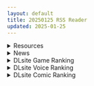 ```yaml
---
layout: default
title: 20250125 RSS Reader
updated: 2025-01-25
---
```


<details class='content-parent'>
<summary>
Resources
</summary>
<details class='content-child'>
<summary>
<span class='rss-title'> [整合]Dlsite近两月游戏排行榜前十名(截止2025.1.22)[百度网盘 OneDrive MEGA][12.4GB] </span> <a class='rss-link' href='https://gmgard.com/gm128475' target='_blank'>&nbsp;</a>
<div class='rss-published'> 🕛 20250124 12:50:31</div>
</summary>
<img src="https://static.gmgard.us/Images/upload/18546231030425098.jpg" /><br /><p>看了下有挺多资源站内也还没有www，希望这个合集能发出去吧</p>
</details>

</details>
<details class='content-parent'>
<summary>
News
</summary>

</details>
<details class='content-parent'>
<summary>
DLsite Game Ranking
</summary>
<details class='content-child'>
<summary>
<span class='rss-title'> 末日の中で彼女が堕落した [乳糖クエスト] </span> <a class='rss-link' href='https://www.dlsite.com/maniax/work/=/product_id/RJ01199397.html' target='_blank'>&nbsp;</a>
<div class='rss-published'> 🕛 20250125 13:14:23</div>
</summary>
<img src ="http://img.dlsite.jp/modpub/images2/work/doujin/RJ01200000/RJ01199397_img_main.jpg"/><br/>三倉市、静かな都市が突如ゾンビウイルスに襲われた。雷太と彼の妻、美惠はこの未知の災害に困っている。生き残るため、雷太はこれまで考えたことのない選択を迫られる……
</details>
<details class='content-child'>
<summary>
<span class='rss-title'> エロ検閲者(the censor) [Ntraholic] </span> <a class='rss-link' href='https://www.dlsite.com/maniax/work/=/product_id/RJ01117570.html' target='_blank'>&nbsp;</a>
<div class='rss-published'> 🕛 20250125 13:14:23</div>
</summary>
<img src ="http://img.dlsite.jp/modpub/images2/work/doujin/RJ01118000/RJ01117570_img_main.jpg"/><br/>良い検閲官になりたい!
</details>
<details class='content-child'>
<summary>
<span class='rss-title'> 夢魔世界の迷い人 [しもふみ屋] </span> <a class='rss-link' href='https://www.dlsite.com/maniax/work/=/product_id/RJ01292340.html' target='_blank'>&nbsp;</a>
<div class='rss-published'> 🕛 20250125 13:14:23</div>
</summary>
<img src ="http://img.dlsite.jp/modpub/images2/work/doujin/RJ01293000/RJ01292340_img_main.jpg"/><br/>えっちな夢魔たちにドットアニメで搾られる!おねショタ2D探索アクション
</details>
<details class='content-child'>
<summary>
<span class='rss-title'> NTR-可愛い生徒たち [HGGame] </span> <a class='rss-link' href='https://www.dlsite.com/maniax/work/=/product_id/RJ01322897.html' target='_blank'>&nbsp;</a>
<div class='rss-published'> 🕛 20250125 13:14:23</div>
</summary>
<img src ="http://img.dlsite.jp/modpub/images2/work/doujin/RJ01323000/RJ01322897_img_main.jpg"/><br/>他人の彼女、主婦、大学生を自分のものにできるシミュレーションゲーム!
</details>
<details class='content-child'>
<summary>
<span class='rss-title'> 淫乳神社:下品な巫女お姉さんの性欲処理道具になる [A86GJ3] </span> <a class='rss-link' href='https://www.dlsite.com/maniax/work/=/product_id/RJ01323215.html' target='_blank'>&nbsp;</a>
<div class='rss-published'> 🕛 20250125 13:14:23</div>
</summary>
<img src ="http://img.dlsite.jp/modpub/images2/work/doujin/RJ01324000/RJ01323215_img_main.jpg"/><br/>おねショタ系の逆レ○プアニメゲーム。本作の特徴は下品な生ハメ種搾りプレスアニメ、いつでもどこでも生中出し。全編を通して逆転なし。
</details>

</details>
<details class='content-parent'>
<summary>
DLsite Voice Ranking
</summary>
<details class='content-child'>
<summary>
<span class='rss-title'> 【陰沉色女】暗戀隔壁的頹廢女學生,沒想到搭話之後被邀上床了【中文音聲】 [Short-time Story 小點聲聆] </span> <a class='rss-link' href='https://www.dlsite.com/maniax/work/=/product_id/RJ01320000.html' target='_blank'>&nbsp;</a>
<div class='rss-published'> 🕛 20250125 13:14:25</div>
</summary>
<img src ="http://img.dlsite.jp/modpub/images2/work/doujin/RJ01320000/RJ01320000_img_main.jpg"/><br/>獨自住在隔壁的女學生似乎經常熬夜,每次看到她總是掛著深深的黑眼圈,很疲憊的樣子。但不知為何,那副模樣卻深深吸引著你。 某天你出門,看見她提著一大堆垃圾與回收物,於是出手幫忙,沒想到她為了「答謝」你,竟然……?
</details>
<details class='content-child'>
<summary>
<span class='rss-title'> 【越線友情】放學後跟我一起秘密練習〇〇吧【中文音聲】 [Short-time Story 小點聲聆] </span> <a class='rss-link' href='https://www.dlsite.com/maniax/work/=/product_id/RJ01320417.html' target='_blank'>&nbsp;</a>
<div class='rss-published'> 🕛 20250125 13:14:25</div>
</summary>
<img src ="http://img.dlsite.jp/modpub/images2/work/doujin/RJ01321000/RJ01320417_img_main.jpg"/><br/>同班同學詩涵前陣子剛和心儀的學長開始交往,但她對如何跟異性肢體接觸卻一竅不通,只好找到你──一個和她最熟悉的異性友人,偷偷詢問你的意見。而你們每天相約進行秘密會議的時間和地點就是放學後的空教室。
</details>
<details class='content-child'>
<summary>
<span class='rss-title'> 【溫柔霸道】我的溫柔女友在床上不放過我【中文音聲】 [Bedtime Story 被談聲聆] </span> <a class='rss-link' href='https://www.dlsite.com/maniax/work/=/product_id/RJ01319971.html' target='_blank'>&nbsp;</a>
<div class='rss-published'> 🕛 20250125 13:14:25</div>
</summary>
<img src ="http://img.dlsite.jp/modpub/images2/work/doujin/RJ01320000/RJ01319971_img_main.jpg"/><br/>紀嫻是大了你幾歲,與你同居的女友。溫柔賢淑又充滿母性的她是許多人的理想型,而與她交往確實也令你感到很幸福。 不過唯一要注意的是──一旦上了床,她在滿足前絕不會放過你。
</details>
<details class='content-child'>
<summary>
<span class='rss-title'> 【期間限定40%OFF】先生「が」ちょっとお部屋にお邪魔しますね [45voicelab] </span> <a class='rss-link' href='https://www.dlsite.com/maniax/work/=/product_id/RJ01295710.html' target='_blank'>&nbsp;</a>
<div class='rss-published'> 🕛 20250125 13:14:25</div>
</summary>
<img src ="http://img.dlsite.jp/modpub/images2/work/doujin/RJ01296000/RJ01295710_img_main.jpg"/><br/>先生「が」ちょっとお部屋にお邪魔しますね
</details>
<details class='content-child'>
<summary>
<span class='rss-title'> [繁體中文版]【2小時40分鐘】愛出汗的佐藤似乎喜歡舌吻性愛。那個隱性騷貨女孩要變成嬌嫩小〇穴囉？ [猫麦] </span> <a class='rss-link' href='https://www.dlsite.com/maniax/work/=/product_id/RJ01329457.html' target='_blank'>&nbsp;</a>
<div class='rss-published'> 🕛 20250125 13:14:25</div>
</summary>
<img src ="http://img.dlsite.jp/modpub/images2/work/doujin/RJ01330000/RJ01329457_img_main.jpg"/><br/>外表清冷實則淫蕩?!連同班同學都不知道的佐藤淫亂的一面，只由你盡情享用♪
</details>

</details>
<details class='content-parent'>
<summary>
DLsite Comic Ranking
</summary>
<details class='content-child'>
<summary>
<span class='rss-title'> 分かってますよね?フリーナ様 [とっとこSたろう] </span> <a class='rss-link' href='https://www.dlsite.com/maniax/work/=/product_id/RJ01326373.html' target='_blank'>&nbsp;</a>
<div class='rss-published'> 🕛 20250125 13:14:27</div>
</summary>
<img src ="http://img.dlsite.jp/modpub/images2/work/doujin/RJ01327000/RJ01326373_img_main.jpg"/><br/>水の国の大スターでありアイドルでもあるフリーナ様! 彼女にかかればどんな舞台依頼も朝飯前だった! …が男から出された依頼は紳士淑女の大人向けの依頼で…?  性知識の乏しい彼女の行く末はいかに!
</details>
<details class='content-child'>
<summary>
<span class='rss-title'> ダウナー研究者お姉さんにお願いしてえっちなことしてもらう話。 [内臓研究所] </span> <a class='rss-link' href='https://www.dlsite.com/maniax/work/=/product_id/RJ01225571.html' target='_blank'>&nbsp;</a>
<div class='rss-published'> 🕛 20250125 13:14:27</div>
</summary>
<img src ="http://img.dlsite.jp/modpub/images2/work/doujin/RJ01226000/RJ01225571_img_main.jpg"/><br/>ダウナー研究者お姉さんとえっちなことをしよう
</details>
<details class='content-child'>
<summary>
<span class='rss-title'> 家が湿気過ぎて生えてきた幻覚誘発するキノコを誤食して発情したあとのあれやこれ [捕食少女] </span> <a class='rss-link' href='https://www.dlsite.com/maniax/work/=/product_id/RJ01114389.html' target='_blank'>&nbsp;</a>
<div class='rss-published'> 🕛 20250125 13:14:27</div>
</summary>
<img src ="http://img.dlsite.jp/modpub/images2/work/doujin/RJ01115000/RJ01114389_img_main.jpg"/><br/>これはごく普通すぎて普通でしかない一人の女子大学生の日常ストーリーです。 家の中が湿気てキノコが生えることになり、好奇心からそのキノコを誤って摂取した結果、幻覚を体験します。本文は52ページ。特典のおまけ2枚付きです。
</details>
<details class='content-child'>
<summary>
<span class='rss-title'> 女畜加工プラント 捕らわれたヒーロー・ツインバード加工記録 前編 [超健康屋] </span> <a class='rss-link' href='https://www.dlsite.com/maniax/work/=/product_id/RJ01222062.html' target='_blank'>&nbsp;</a>
<div class='rss-published'> 🕛 20250125 13:14:27</div>
</summary>
<img src ="http://img.dlsite.jp/modpub/images2/work/doujin/RJ01223000/RJ01222062_img_main.jpg"/><br/>様々な女性を捕らえクライアントに都合の良い女畜へと加工する女畜加工プラント。 今回捕らえられた超常の力を持つスーパーヒロイン、ニカとラキは非人道的かつ尊厳を踏みにじる残酷な加工を受け続ける事となる……
</details>
<details class='content-child'>
<summary>
<span class='rss-title'> 女畜加工プラント 捕らわれたヒーロー・ツインバード加工記録 後編 [超健康屋] </span> <a class='rss-link' href='https://www.dlsite.com/maniax/work/=/product_id/RJ01294019.html' target='_blank'>&nbsp;</a>
<div class='rss-published'> 🕛 20250125 13:14:27</div>
</summary>
<img src ="http://img.dlsite.jp/modpub/images2/work/doujin/RJ01295000/RJ01294019_img_main.jpg"/><br/>様々な女性を捕らえクライアントに都合の良い女畜へと加工する女畜加工プラント。 今回捕らえられた超常の力を持つスーパーヒロイン、ニカとラキは非人道的かつ尊厳を踏みにじる残酷な加工を受け続ける事となる……
</details>

</details>
